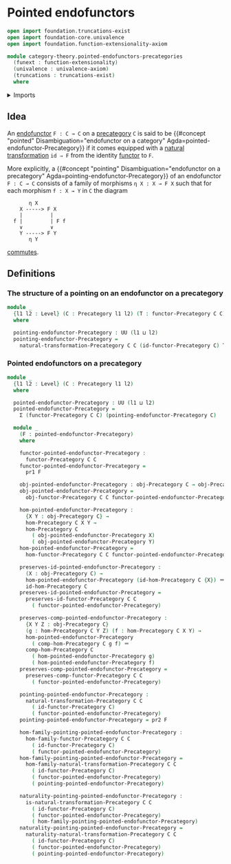 # Pointed endofunctors

```agda
open import foundation.truncations-exist
open import foundation-core.univalence
open import foundation.function-extensionality-axiom

module category-theory.pointed-endofunctors-precategories
  (funext : function-extensionality)
  (univalence : univalence-axiom)
  (truncations : truncations-exist)
  where
```

<details><summary>Imports</summary>

```agda
open import category-theory.functors-precategories funext univalence truncations
open import category-theory.natural-transformations-functors-precategories funext univalence truncations
open import category-theory.precategories funext univalence truncations

open import foundation.dependent-pair-types
open import foundation.identity-types funext
open import foundation.universe-levels
```

</details>

## Idea

An [endofunctor](category-theory.functors-precategories.md) `F : C → C` on a
[precategory](category-theory.precategories.md) `C` is said to be
{{#concept "pointed" Disambiguation="endofunctor on a category" Agda=pointed-endofunctor-Precategory}}
if it comes equipped with a
[natural transformation](category-theory.natural-transformations-functors-precategories.md)
`id ⇒ F` from the identity [functor](category-theory.functors-precategories.md)
to `F`.

More explicitly, a
{{#concept "pointing" Disambiguation="endofunctor on a precategory" Agda=pointing-endofunctor-Precategory}}
of an endofunctor `F : C → C` consists of a family of morphisms `η X : X → F X`
such that for each morphism `f : X → Y` in `C` the diagram

```text
       η X
    X -----> F X
    |         |
  f |         | F f
    ∨         ∨
    Y -----> F Y
       η Y
```

[commutes](category-theory.commuting-squares-of-morphisms-in-precategories.md).

## Definitions

### The structure of a pointing on an endofunctor on a precategory

```agda
module _
  {l1 l2 : Level} (C : Precategory l1 l2) (T : functor-Precategory C C)
  where

  pointing-endofunctor-Precategory : UU (l1 ⊔ l2)
  pointing-endofunctor-Precategory =
    natural-transformation-Precategory C C (id-functor-Precategory C) T
```

### Pointed endofunctors on a precategory

```agda
module _
  {l1 l2 : Level} (C : Precategory l1 l2)
  where

  pointed-endofunctor-Precategory : UU (l1 ⊔ l2)
  pointed-endofunctor-Precategory =
    Σ (functor-Precategory C C) (pointing-endofunctor-Precategory C)

  module _
    (F : pointed-endofunctor-Precategory)
    where

    functor-pointed-endofunctor-Precategory :
      functor-Precategory C C
    functor-pointed-endofunctor-Precategory =
      pr1 F

    obj-pointed-endofunctor-Precategory : obj-Precategory C → obj-Precategory C
    obj-pointed-endofunctor-Precategory =
      obj-functor-Precategory C C functor-pointed-endofunctor-Precategory

    hom-pointed-endofunctor-Precategory :
      {X Y : obj-Precategory C} →
      hom-Precategory C X Y →
      hom-Precategory C
        ( obj-pointed-endofunctor-Precategory X)
        ( obj-pointed-endofunctor-Precategory Y)
    hom-pointed-endofunctor-Precategory =
      hom-functor-Precategory C C functor-pointed-endofunctor-Precategory

    preserves-id-pointed-endofunctor-Precategory :
      (X : obj-Precategory C) →
      hom-pointed-endofunctor-Precategory (id-hom-Precategory C {X}) ＝
      id-hom-Precategory C
    preserves-id-pointed-endofunctor-Precategory =
      preserves-id-functor-Precategory C C
        ( functor-pointed-endofunctor-Precategory)

    preserves-comp-pointed-endofunctor-Precategory :
      {X Y Z : obj-Precategory C}
      (g : hom-Precategory C Y Z) (f : hom-Precategory C X Y) →
      hom-pointed-endofunctor-Precategory
        ( comp-hom-Precategory C g f) ＝
      comp-hom-Precategory C
        ( hom-pointed-endofunctor-Precategory g)
        ( hom-pointed-endofunctor-Precategory f)
    preserves-comp-pointed-endofunctor-Precategory =
      preserves-comp-functor-Precategory C C
        ( functor-pointed-endofunctor-Precategory)

    pointing-pointed-endofunctor-Precategory :
      natural-transformation-Precategory C C
        ( id-functor-Precategory C)
        ( functor-pointed-endofunctor-Precategory)
    pointing-pointed-endofunctor-Precategory = pr2 F

    hom-family-pointing-pointed-endofunctor-Precategory :
      hom-family-functor-Precategory C C
        ( id-functor-Precategory C)
        ( functor-pointed-endofunctor-Precategory)
    hom-family-pointing-pointed-endofunctor-Precategory =
      hom-family-natural-transformation-Precategory C C
        ( id-functor-Precategory C)
        ( functor-pointed-endofunctor-Precategory)
        ( pointing-pointed-endofunctor-Precategory)

    naturality-pointing-pointed-endofunctor-Precategory :
      is-natural-transformation-Precategory C C
        ( id-functor-Precategory C)
        ( functor-pointed-endofunctor-Precategory)
        ( hom-family-pointing-pointed-endofunctor-Precategory)
    naturality-pointing-pointed-endofunctor-Precategory =
      naturality-natural-transformation-Precategory C C
        ( id-functor-Precategory C)
        ( functor-pointed-endofunctor-Precategory)
        ( pointing-pointed-endofunctor-Precategory)
```
